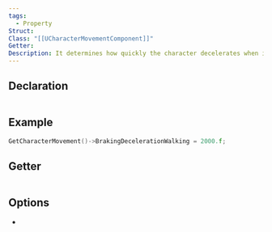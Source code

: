 ```yaml
---
tags:
  - Property
Struct: 
Class: "[[UCharacterMovementComponent]]"
Getter: 
Description: It determines how quickly the character decelerates when it stops walking
---
```


## Declaration

```cpp
```

## Example

```cpp
GetCharacterMovement()->BrakingDecelerationWalking = 2000.f;
```

## Getter

```cpp
```

## Options
- 